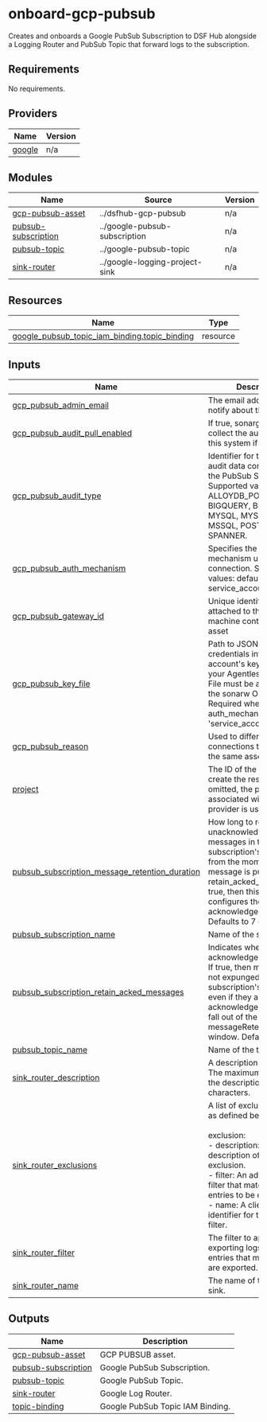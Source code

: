 # onboard-gcp-pubsub
Creates and onboards a Google PubSub Subscription to DSF Hub alongside a Logging Router and PubSub Topic that forward logs to the subscription.

<!-- BEGIN_TF_DOCS -->
## Requirements

No requirements.

## Providers

| Name | Version |
|------|---------|
| <a name="provider_google"></a> [google](#provider\_google) | n/a |

## Modules

| Name | Source | Version |
|------|--------|---------|
| <a name="module_gcp-pubsub-asset"></a> [gcp-pubsub-asset](#module\_gcp-pubsub-asset) | ../dsfhub-gcp-pubsub | n/a |
| <a name="module_pubsub-subscription"></a> [pubsub-subscription](#module\_pubsub-subscription) | ../google-pubsub-subscription | n/a |
| <a name="module_pubsub-topic"></a> [pubsub-topic](#module\_pubsub-topic) | ../google-pubsub-topic | n/a |
| <a name="module_sink-router"></a> [sink-router](#module\_sink-router) | ../google-logging-project-sink | n/a |

## Resources

| Name | Type |
|------|------|
| [google_pubsub_topic_iam_binding.topic_binding](https://registry.terraform.io/providers/hashicorp/google/latest/docs/resources/pubsub_topic_iam_binding) | resource |

## Inputs

| Name | Description | Type | Default | Required |
|------|-------------|------|---------|:--------:|
| <a name="input_gcp_pubsub_admin_email"></a> [gcp\_pubsub\_admin\_email](#input\_gcp\_pubsub\_admin\_email) | The email address to notify about the asset. | `string` | n/a | yes |
| <a name="input_gcp_pubsub_audit_pull_enabled"></a> [gcp\_pubsub\_audit\_pull\_enabled](#input\_gcp\_pubsub\_audit\_pull\_enabled) | If true, sonargateway will collect the audit logs for this system if it can. | `bool` | `null` | no |
| <a name="input_gcp_pubsub_audit_type"></a> [gcp\_pubsub\_audit\_type](#input\_gcp\_pubsub\_audit\_type) | Identifier for the type of audit data contained within the PubSub Subscription. Supported values: ALLOYDB\_POSTGRESQL, BIGQUERY, BIGTABLE, MYSQL, MYSQL\_SLOW, MSSQL, POSTGRESQL, SPANNER. | `string` | `null` | no |
| <a name="input_gcp_pubsub_auth_mechanism"></a> [gcp\_pubsub\_auth\_mechanism](#input\_gcp\_pubsub\_auth\_mechanism) | Specifies the auth mechanism used by the connection. Supported values: default, service\_account. | `string` | `"default"` | no |
| <a name="input_gcp_pubsub_gateway_id"></a> [gcp\_pubsub\_gateway\_id](#input\_gcp\_pubsub\_gateway\_id) | Unique identifier (UID) attached to the jSonar machine controlling the asset | `string` | n/a | yes |
| <a name="input_gcp_pubsub_key_file"></a> [gcp\_pubsub\_key\_file](#input\_gcp\_pubsub\_key\_file) | Path to JSON file with credentials info (service account's key) residing on your Agentless Gateway. File must be accessible by the sonarw OS user. Required when auth\_mechanism is set to 'service\_account'. | `string` | `null` | no |
| <a name="input_gcp_pubsub_reason"></a> [gcp\_pubsub\_reason](#input\_gcp\_pubsub\_reason) | Used to differentiate connections that belong to the same asset | `string` | `"default"` | no |
| <a name="input_project"></a> [project](#input\_project) | The ID of the project to create the resources in. If omitted, the project associated with the provider is used. | `string` | `null` | no |
| <a name="input_pubsub_subscription_message_retention_duration"></a> [pubsub\_subscription\_message\_retention\_duration](#input\_pubsub\_subscription\_message\_retention\_duration) | How long to retain unacknowledged messages in the subscription's backlog, from the moment a message is published. If retain\_acked\_messages is true, then this also configures the retention of acknowledged messages. Defaults to 7 days. | `string` | `"604800s"` | no |
| <a name="input_pubsub_subscription_name"></a> [pubsub\_subscription\_name](#input\_pubsub\_subscription\_name) | Name of the subscription. | `string` | n/a | yes |
| <a name="input_pubsub_subscription_retain_acked_messages"></a> [pubsub\_subscription\_retain\_acked\_messages](#input\_pubsub\_subscription\_retain\_acked\_messages) | Indicates whether to retain acknowledged messages. If true, then messages are not expunged from the subscription's backlog, even if they are acknowledged, until they fall out of the messageRetentionDuration window. Defaults to false. | `bool` | `false` | no |
| <a name="input_pubsub_topic_name"></a> [pubsub\_topic\_name](#input\_pubsub\_topic\_name) | Name of the topic. | `string` | n/a | yes |
| <a name="input_sink_router_description"></a> [sink\_router\_description](#input\_sink\_router\_description) | A description of this sink. The maximum length of the description is 8000 characters. | `string` | `""` | no |
| <a name="input_sink_router_exclusions"></a> [sink\_router\_exclusions](#input\_sink\_router\_exclusions) | A list of exclusion objects as defined below.<br><br>  exclusion:<br>  - description: (Optional) A description of this exclusion.<br>  - filter:  An advanced logs filter that matches the log entries to be excluded.<br>  - name: A client-assigned identifier for the exclusion filter. | <pre>list(<br>    object(<br>      {<br>        description = optional(string)<br>        filter      = string<br>        name        = string<br>      }<br>    )<br>  )</pre> | `null` | no |
| <a name="input_sink_router_filter"></a> [sink\_router\_filter](#input\_sink\_router\_filter) | The filter to apply when exporting logs. Only log entries that match the filter are exported. | `string` | n/a | yes |
| <a name="input_sink_router_name"></a> [sink\_router\_name](#input\_sink\_router\_name) | The name of the logging sink. | `string` | n/a | yes |

## Outputs

| Name | Description |
|------|-------------|
| <a name="output_gcp-pubsub-asset"></a> [gcp-pubsub-asset](#output\_gcp-pubsub-asset) | GCP PUBSUB asset. |
| <a name="output_pubsub-subscription"></a> [pubsub-subscription](#output\_pubsub-subscription) | Google PubSub Subscription. |
| <a name="output_pubsub-topic"></a> [pubsub-topic](#output\_pubsub-topic) | Google PubSub Topic. |
| <a name="output_sink-router"></a> [sink-router](#output\_sink-router) | Google Log Router. |
| <a name="output_topic-binding"></a> [topic-binding](#output\_topic-binding) | Google PubSub Topic IAM Binding. |
<!-- END_TF_DOCS -->